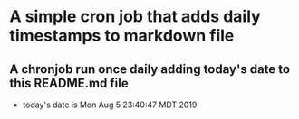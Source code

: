 A simple cron job that adds daily timestamps to markdown file
============================================================
## A chronjob run once daily adding today's date to this README.md file
* today's date is Mon Aug  5 23:40:47 MDT 2019
